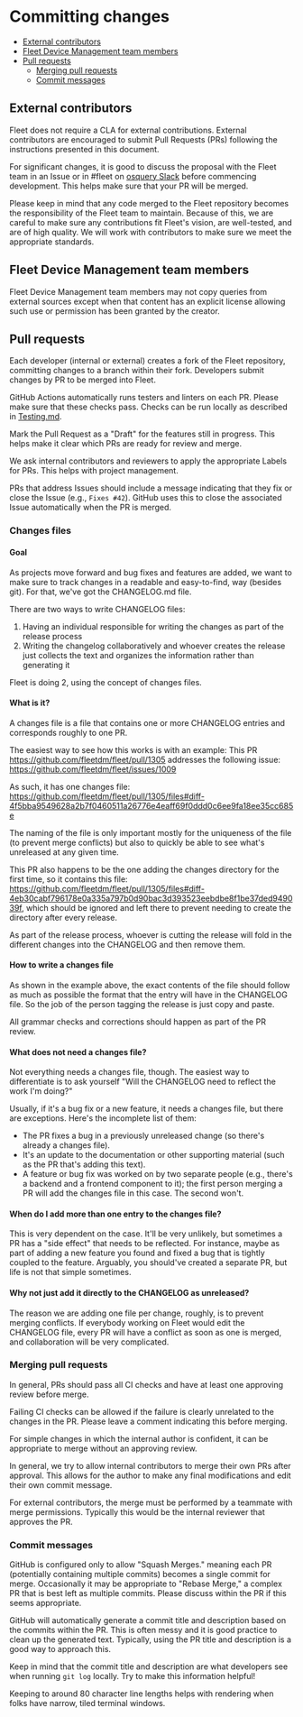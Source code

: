 # Committing changes
- [External contributors](#external-contributors)
- [Fleet Device Management team members](#fleet-device-management-team-members)
- [Pull requests](#pull-requests)
  - [Merging pull requests](#merging-pull-requests)
  - [Commit messages](#commit-messages)

## External contributors

Fleet does not require a CLA for external contributions. External contributors are encouraged to submit Pull Requests (PRs) following the instructions presented in this document.

For significant changes, it is good to discuss the proposal with the Fleet team in an Issue or in #fleet on [osquery Slack](https://join.slack.com/t/osquery/shared_invite/zt-h29zm0gk-s2DBtGUTW4CFel0f0IjTEw) before commencing development. This helps make sure that your PR will be merged.

Please keep in mind that any code merged to the Fleet repository becomes the responsibility of the Fleet team to maintain. Because of this, we are careful to make sure any contributions fit Fleet's vision, are well-tested, and are of high quality. We will work with contributors to make sure we meet the appropriate standards.

## Fleet Device Management team members
Fleet Device Management team members may not copy queries from external sources except when that content has an explicit license allowing such use or permission has been granted by the creator.

## Pull requests

Each developer (internal or external) creates a fork of the Fleet repository, committing changes to a branch within their fork. Developers submit changes by PR to be merged into Fleet.

GitHub Actions automatically runs testers and linters on each PR. Please make sure that these checks pass. Checks can be run locally as described in [Testing.md](./Testing.md).

Mark the Pull Request as a "Draft" for the features still in progress. This helps make it clear which PRs are ready for review and merge.

We ask internal contributors and reviewers to apply the appropriate Labels for PRs. This helps with project management.

PRs that address Issues should include a message indicating that they fix or close the Issue (e.g., `Fixes #42`). GitHub uses this to close the associated Issue automatically when the PR is merged.

### Changes files

#### Goal

As projects move forward and bug fixes and features are added, we want to make sure to track changes in a readable and easy-to-find, way (besides git). For that, we've got the CHANGELOG.md file.

There are two ways to write CHANGELOG files:

1. Having an individual responsible for writing the changes as part of the release process
2. Writing the changelog collaboratively and whoever creates the release just collects the text and organizes the information rather than generating it

Fleet is doing 2, using the concept of changes files.

#### What is it?

A changes file is a file that contains one or more CHANGELOG entries and corresponds roughly to one PR.

The easiest way to see how this works is with an example: This PR https://github.com/fleetdm/fleet/pull/1305 addresses the following issue: https://github.com/fleetdm/fleet/issues/1009

As such, it has one changes file: https://github.com/fleetdm/fleet/pull/1305/files#diff-4f5bba9549628a2b7f0460511a26776e4eaff69f0ddd0c6ee9fa18ee35cc685e

The naming of the file is only important mostly for the uniqueness of the file (to prevent merge conflicts) but also to quickly be able to see what's unreleased at any given time.

This PR also happens to be the one adding the changes directory for the first time, so it contains this file: https://github.com/fleetdm/fleet/pull/1305/files#diff-4eb30cabf796178e0a335a797b0d90bac3d393523eebdbe8f1be37ded949039f, which should be ignored and left there to prevent needing to create the directory after every release.

As part of the release process, whoever is cutting the release will fold in the different changes into the CHANGELOG and then remove them.

#### How to write a changes file

As shown in the example above, the exact contents of the file should follow as much as possible the format that the entry will have in the CHANGELOG file. So the job of the person tagging the release is just copy and paste.

All grammar checks and corrections should happen as part of the PR review.

#### What does not need a changes file?

Not everything needs a changes file, though. The easiest way to differentiate is to ask yourself "Will the CHANGELOG need to reflect the work I'm doing?"

Usually, if it's a bug fix or a new feature, it needs a changes file, but there are exceptions. Here's the incomplete list of them:

- The PR fixes a bug in a previously unreleased change (so there's already a changes file).
- It's an update to the documentation or other supporting material (such as the PR that's adding this text).
- A feature or bug fix was worked on by two separate people (e.g., there's a backend and a frontend component to it); the first person merging a PR will add the changes file in this case. The second won't.

#### When do I add more than one entry to the changes file?

This is very dependent on the case. It'll be very unlikely, but sometimes a PR has a "side effect" that needs to be reflected. For instance, maybe as part of adding a new feature you found and fixed a bug that is tightly coupled to the feature. Arguably, you should've created a separate PR, but life is not that simple sometimes.

#### Why not just add it directly to the CHANGELOG as unreleased?

The reason we are adding one file per change, roughly, is to prevent merging conflicts. If everybody working on Fleet would edit the CHANGELOG file, every PR will have a conflict as soon as one is merged, and collaboration will be very complicated.

### Merging pull requests

In general, PRs should pass all CI checks and have at least one approving review before merge.

Failing CI checks can be allowed if the failure is clearly unrelated to the changes in the PR. Please leave a comment indicating this before merging.

For simple changes in which the internal author is confident, it can be appropriate to merge without an approving review.

In general, we try to allow internal contributors to merge their own PRs after approval. This allows for the author to make any final modifications and edit their own commit message.

For external contributors, the merge must be performed by a teammate with merge permissions. Typically this would be the internal reviewer that approves the PR.

### Commit messages

GitHub is configured only to allow "Squash Merges." meaning each PR (potentially containing multiple commits) becomes a single commit for merge. Occasionally it may be appropriate to "Rebase Merge," a complex PR that is best left as multiple commits. Please discuss within the PR if this seems appropriate.

GitHub will automatically generate a commit title and description based on the commits within the PR. This is often messy and it is good practice to clean up the generated text. Typically, using the PR title and description is a good way to approach this.

Keep in mind that the commit title and description are what developers see when running `git log` locally. Try to make this information helpful!

Keeping to around 80 character line lengths helps with rendering when folks have narrow, tiled terminal windows.

<meta name="pageOrderInSection" value="400">
